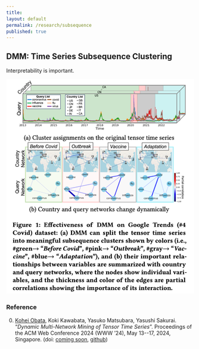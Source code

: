 ```yaml
---
title:
layout: default
permalink: /research/subsequence
published: true
---
```


## DMM: Time Series Subsequence Clustering

Interpretability is important.

![subsequence](../../assets/images/subsequence.png)
<!-- [Figure 1: The 4 Trends That Prevail on the Gartner Hype Cycle for AI, 2021](https://www.gartner.com/en/articles/the-4-trends-that-prevail-on-the-gartner-hype-cycle-for-ai-2021-) -->

### Reference

0. <u>Kohei Obata</u>, Koki Kawabata, Yasuko Matsubara, Yasushi Sakurai. “*Dynamic Multi-Network Mining of Tensor Time Series*”. Proceedings of the ACM Web Conference 2024 (WWW ’24), May 13--17, 2024, Singapore. (doi: [coming soon](https://doi.org/10.1145/3589334.3645461), [github](https://github.com/KoheiObata/DMM))
